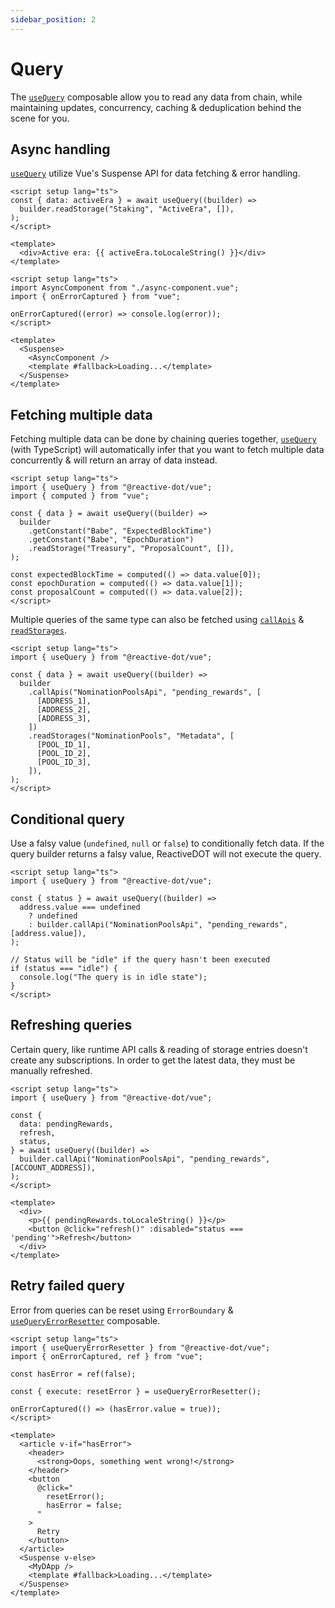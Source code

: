 ```yaml
---
sidebar_position: 2
---
```


# Query

The [`useQuery`](/api/vue/function/useQuery) composable allow you to read any data from chain, while maintaining updates, concurrency, caching & deduplication behind the scene for you.

## Async handling

[`useQuery`](/api/vue/function/useQuery) utilize Vue's Suspense API for data fetching & error handling.

```vue title="async-component.vue"
<script setup lang="ts">
const { data: activeEra } = await useQuery((builder) =>
  builder.readStorage("Staking", "ActiveEra", []),
);
</script>

<template>
  <div>Active era: {{ activeEra.toLocaleString() }}</div>
</template>
```

```vue title="app.vue"
<script setup lang="ts">
import AsyncComponent from "./async-component.vue";
import { onErrorCaptured } from "vue";

onErrorCaptured((error) => console.log(error));
</script>

<template>
  <Suspense>
    <AsyncComponent />
    <template #fallback>Loading...</template>
  </Suspense>
</template>
```

## Fetching multiple data

Fetching multiple data can be done by chaining queries together, [`useQuery`](/api/vue/function/useQuery) (with TypeScript) will automatically infer that you want to fetch multiple data concurrently & will return an array of data instead.

```vue
<script setup lang="ts">
import { useQuery } from "@reactive-dot/vue";
import { computed } from "vue";

const { data } = await useQuery((builder) =>
  builder
    .getConstant("Babe", "ExpectedBlockTime")
    .getConstant("Babe", "EpochDuration")
    .readStorage("Treasury", "ProposalCount", []),
);

const expectedBlockTime = computed(() => data.value[0]);
const epochDuration = computed(() => data.value[1]);
const proposalCount = computed(() => data.value[2]);
</script>
```

Multiple queries of the same type can also be fetched using [`callApis`](/api/core/class/Query#callApis) & [`readStorages`](/api/core/class/Query#readStorages).

```vue
<script setup lang="ts">
import { useQuery } from "@reactive-dot/vue";

const { data } = await useQuery((builder) =>
  builder
    .callApis("NominationPoolsApi", "pending_rewards", [
      [ADDRESS_1],
      [ADDRESS_2],
      [ADDRESS_3],
    ])
    .readStorages("NominationPools", "Metadata", [
      [POOL_ID_1],
      [POOL_ID_2],
      [POOL_ID_3],
    ]),
);
</script>
```

## Conditional query

Use a falsy value (`undefined`, `null` or `false`) to conditionally fetch data. If the query builder returns a falsy value, ReactiveDOT will not execute the query.

```vue
<script setup lang="ts">
import { useQuery } from "@reactive-dot/vue";

const { status } = await useQuery((builder) =>
  address.value === undefined
    ? undefined
    : builder.callApi("NominationPoolsApi", "pending_rewards", [address.value]),
);

// Status will be "idle" if the query hasn't been executed
if (status === "idle") {
  console.log("The query is in idle state");
}
</script>
```

## Refreshing queries

Certain query, like runtime API calls & reading of storage entries doesn't create any subscriptions. In order to get the latest data, they must be manually refreshed.

```vue
<script setup lang="ts">
import { useQuery } from "@reactive-dot/vue";

const {
  data: pendingRewards,
  refresh,
  status,
} = await useQuery((builder) =>
  builder.callApi("NominationPoolsApi", "pending_rewards", [ACCOUNT_ADDRESS]),
);
</script>

<template>
  <div>
    <p>{{ pendingRewards.toLocaleString() }}</p>
    <button @click="refresh()" :disabled="status === 'pending'">Refresh</button>
  </div>
</template>
```

## Retry failed query

Error from queries can be reset using `ErrorBoundary` & [`useQueryErrorResetter`](/api/vue/function/useQueryErrorResetter) composable.

```vue
<script setup lang="ts">
import { useQueryErrorResetter } from "@reactive-dot/vue";
import { onErrorCaptured, ref } from "vue";

const hasError = ref(false);

const { execute: resetError } = useQueryErrorResetter();

onErrorCaptured(() => (hasError.value = true));
</script>

<template>
  <article v-if="hasError">
    <header>
      <strong>Oops, something went wrong!</strong>
    </header>
    <button
      @click="
        resetError();
        hasError = false;
      "
    >
      Retry
    </button>
  </article>
  <Suspense v-else>
    <MyDApp />
    <template #fallback>Loading...</template>
  </Suspense>
</template>
```
